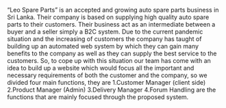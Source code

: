 “Leo Spare Parts” is an accepted and growing auto spare parts business in Sri Lanka. Their company is based on supplying high quality auto spare parts to their customers. Their business act as an intermediate between a buyer and a seller simply a B2C system. Due to the current pandemic situation and the increasing of customers the company has taught of building up an automated web system by which they can gain many benefits to the company as well as they can supply the best service to the customers.
So, to cope up with this situation our team has come with an idea to build up a website which would focus all the important and necessary requirements of both the customer and the company, so we divided four main functions, they are
1.Customer Manager (client side)
2.Product Manager (Admin)
3.Delivery Manager 
4.Forum Handling 
are the functions that are mainly focused through the proposed system.







